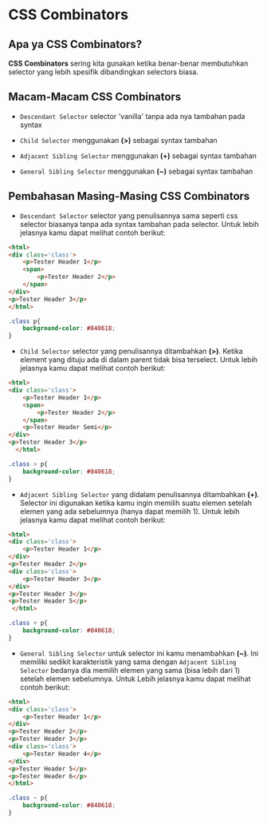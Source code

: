 # CSS Combinators

## Apa ya CSS Combinators?

**CSS Combinators** sering kita gunakan ketika benar-benar membutuhkan selector yang lebih spesifik dibandingkan selectors biasa. 

## Macam-Macam CSS Combinators

- `Descendant Selector` selector 'vanilla' tanpa ada nya tambahan pada syntax

- `Child Selector` menggunakan **(>)** sebagai syntax tambahan

- `Adjacent Sibling Selector` menggunakan **(+)** sebagai syntax tambahan

- `General Sibling Selector` menggunakan **(~)** sebagai syntax tambahan

## Pembahasan Masing-Masing CSS Combinators


- `Descendant Selector` selector yang penulisannya sama seperti css selector biasanya tanpa ada syntax tambahan pada selector. Untuk lebih jelasnya kamu dapat melihat contoh berikut:


```html
<html>
<div class='class'>
    <p>Tester Header 1</p>
    <span>
        <p>Tester Header 2</p>
    </span>
</div>
<p>Tester Header 3</p>
</html>
```


```css
.class p{
    background-color: #840618;
}
```

- `Child Selector` selector yang penulisannya ditambahkan **(>)**. Ketika element yang dituju ada di dalam parent  tidak bisa terselect. Untuk lebih jelasnya kamu dapat melihat contoh berikut:

```html
<html>
<div class='class'>
    <p>Tester Header 1</p>
    <span>
        <p>Tester Header 2</p>
    </span>
    <p>Tester Header Semi</p>
</div>
<p>Tester Header 3</p>
  </html>
```


```css
.class > p{
    background-color: #840618;
}
```


- `Adjacent Sibling Selector` yang didalam penulisannya ditambahkan **(+)**. Selector ini digunakan ketika kamu ingin memilih suatu elemen setelah elemen yang ada sebelumnya (hanya dapat memilih 1). Untuk lebih jelasnya kamu dapat melihat contoh berikut:

```html
<html>
<div class='class'>
    <p>Tester Header 1</p>
</div>
<p>Tester Header 2</p>
<div class='class'>
    <p>Tester Header 3</p>
</div>
<p>Tester Header 3</p>
<p>Tester Header 5</p>
 </html>
```


```css
.class + p{
    background-color: #840618;
}
```

- `General Sibling Selector` untuk selector ini kamu menambahkan **(~)**. Ini memiliki sedikit karakteristik yang sama dengan `Adjacent Sibling Selector` bedanya dia memilih elemen yang sama (bisa lebih dari 1) setelah elemen sebelumnya. Untuk Lebih jelasnya kamu dapat melihat contoh berikut:


```html
<html>
<div class='class'>
    <p>Tester Header 1</p>
</div>
<p>Tester Header 2</p>
<p>Tester Header 3</p>
<div class='class'>
    <p>Tester Header 4</p>
</div>
<p>Tester Header 5</p>
<p>Tester Header 6</p>
</html>
```


```css
.class ~ p{
    background-color: #840618;
}
```